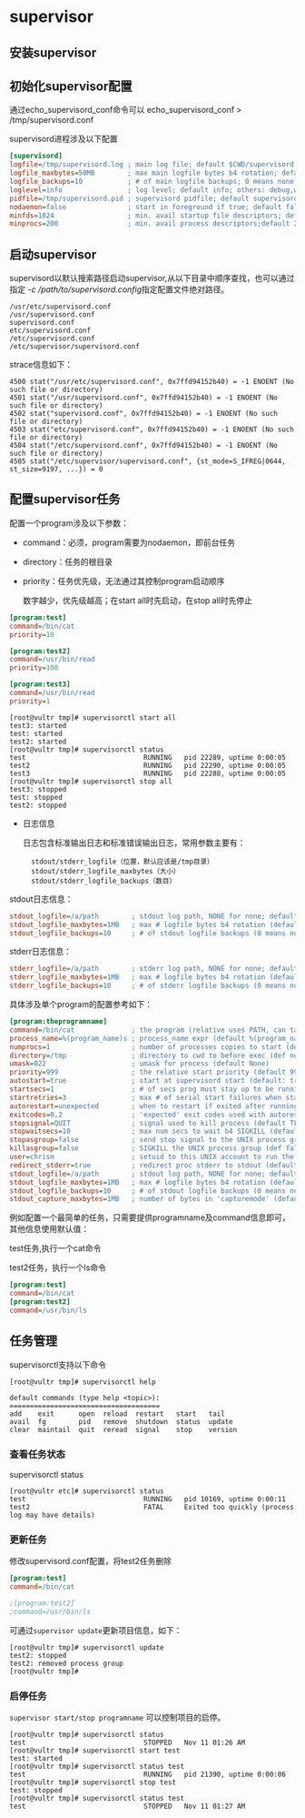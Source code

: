 # supervisor
## 安装supervisor


## 初始化supervisor配置
通过echo_supervisord_conf命令可以
echo_supervisord_conf > /tmp/supervisord.conf

supervisord进程涉及以下配置
```ini
[supervisord]
logfile=/tmp/supervisord.log ; main log file; default $CWD/supervisord.log
logfile_maxbytes=50MB        ; max main logfile bytes b4 rotation; default 50MB
logfile_backups=10           ; # of main logfile backups; 0 means none, default 10
loglevel=info                ; log level; default info; others: debug,warn,trace
pidfile=/tmp/supervisord.pid ; supervisord pidfile; default supervisord.pid
nodaemon=false               ; start in foreground if true; default false
minfds=1024                  ; min. avail startup file descriptors; default 1024
minprocs=200                 ; min. avail process descriptors;default 200
```

## 启动supervisor
supervisord以默认搜索路径启动supervisor,从以下目录中顺序查找，也可以通过指定 *-c /path/to/supervisord.config*指定配置文件绝对路径。
    
    /usr/etc/supervisord.conf
    /usr/supervisord.conf
    supervisord.conf
    etc/supervisord.conf
    /etc/supervisord.conf
    /etc/supervisor/supervisord.conf

strace信息如下：
```console
4500 stat("/usr/etc/supervisord.conf", 0x7ffd94152b40) = -1 ENOENT (No such file or directory)
4501 stat("/usr/supervisord.conf", 0x7ffd94152b40) = -1 ENOENT (No such file or directory)
4502 stat("supervisord.conf", 0x7ffd94152b40) = -1 ENOENT (No such file or directory)
4503 stat("etc/supervisord.conf", 0x7ffd94152b40) = -1 ENOENT (No such file or directory)
4504 stat("/etc/supervisord.conf", 0x7ffd94152b40) = -1 ENOENT (No such file or directory)
4505 stat("/etc/supervisor/supervisord.conf", {st_mode=S_IFREG|0644, st_size=9197, ...}) = 0
```
## 配置supervisor任务
配置一个program涉及以下参数：

- command：必须，program需要为nodaemon，即前台任务
- directory：任务的根目录
- priority：任务优先级，无法通过其控制program启动顺序

    数字越少，优先级越高；在start all时先启动，在stop all时先停止
```ini
[program:test]
command=/bin/cat
priority=10

[program:test2]
command=/usr/bin/read
priority=100

[program:test3]
command=/usr/bin/read
priority=1
```
```console
[root@vultr tmp]# supervisorctl start all
test3: started
test: started
test2: started
[root@vultr tmp]# supervisorctl status
test                             RUNNING   pid 22289, uptime 0:00:05
test2                            RUNNING   pid 22290, uptime 0:00:05
test3                            RUNNING   pid 22288, uptime 0:00:05
[root@vultr tmp]# supervisorctl stop all
test3: stopped
test: stopped
test2: stopped
```
- 日志信息
    
    日志包含标准输出日志和标准错误输出日志，常用参数主要有：

        stdout/stderr_logfile（位置，默认应该是/tmp目录）
        stdout/stderr_logfile_maxbytes（大小）
        stdout/stderr_logfile_backups（数目）

stdout日志信息：
```ini
stdout_logfile=/a/path        ; stdout log path, NONE for none; default AUTO
stdout_logfile_maxbytes=1MB   ; max # logfile bytes b4 rotation (default 50MB)
stdout_logfile_backups=10     ; # of stdout logfile backups (0 means none, default 10)
```
stderr日志信息：
```ini
stderr_logfile=/a/path        ; stderr log path, NONE for none; default AUTO
stderr_logfile_maxbytes=1MB   ; max # logfile bytes b4 rotation (default 50MB)
stderr_logfile_backups=10     ; # of stderr logfile backups (0 means none, default 10)
```

具体涉及单个program的配置参考如下：
```ini
[program:theprogramname]
command=/bin/cat              ; the program (relative uses PATH, can take args)
process_name=%(program_name)s ; process_name expr (default %(program_name)s)
numprocs=1                    ; number of processes copies to start (def 1)
directory=/tmp                ; directory to cwd to before exec (def no cwd)
umask=022                     ; umask for process (default None)
priority=999                  ; the relative start priority (default 999)
autostart=true                ; start at supervisord start (default: true)
startsecs=1                   ; # of secs prog must stay up to be running (def. 1)
startretries=3                ; max # of serial start failures when starting (default 3)
autorestart=unexpected        ; when to restart if exited after running (def: unexpected)
exitcodes=0,2                 ; 'expected' exit codes used with autorestart (default 0,2)
stopsignal=QUIT               ; signal used to kill process (default TERM)
stopwaitsecs=10               ; max num secs to wait b4 SIGKILL (default 10)
stopasgroup=false             ; send stop signal to the UNIX process group (default false)
killasgroup=false             ; SIGKILL the UNIX process group (def false)
user=chrism                   ; setuid to this UNIX account to run the program
redirect_stderr=true          ; redirect proc stderr to stdout (default false)
stdout_logfile=/a/path        ; stdout log path, NONE for none; default AUTO
stdout_logfile_maxbytes=1MB   ; max # logfile bytes b4 rotation (default 50MB)
stdout_logfile_backups=10     ; # of stdout logfile backups (0 means none, default 10)
stdout_capture_maxbytes=1MB   ; number of bytes in 'capturemode' (default 0)
```

例如配置一个最简单的任务，只需要提供programname及command信息即可，其他信息使用默认值：
    
test任务,执行一个cat命令

test2任务，执行一个ls命令
```ini
[program:test]
command=/bin/cat
[program:test2]
command=/usr/bin/ls
```

## 任务管理
supervisorctl支持以下命令
```console
[root@vultr tmp]# supervisorctl help

default commands (type help <topic>):
=====================================
add    exit      open  reload  restart   start   tail   
avail  fg        pid   remove  shutdown  status  update 
clear  maintail  quit  reread  signal    stop    version
```

### 查看任务状态

supervisorctl status

```console
[root@vultr etc]# supervisorctl status
test                             RUNNING   pid 10169, uptime 0:00:11
test2                            FATAL     Exited too quickly (process log may have details)
```

### 更新任务
修改supervisord.conf配置，将test2任务删除
```ini
[program:test]
command=/bin/cat

;[program:test2]
;command=/usr/bin/ls
```
可通过`supervisor update`更新项目信息，如下：
```console
[root@vultr tmp]# supervisorctl update
test2: stopped
test2: removed process group
[root@vultr tmp]# 
```


### 启停任务
`supervisor start/stop programname` 可以控制项目的启停。
```console
[root@vultr tmp]# supervisorctl status
test                             STOPPED   Nov 11 01:26 AM
[root@vultr tmp]# supervisorctl start test
test: started
[root@vultr tmp]# supervisorctl status test
test                             RUNNING   pid 21390, uptime 0:00:06
[root@vultr tmp]# supervisorctl stop test
test: stopped
[root@vultr tmp]# supervisorctl status test
test                             STOPPED   Nov 11 01:27 AM
```